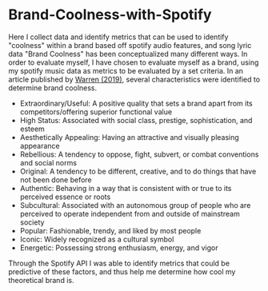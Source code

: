 # Brand-Coolness-with-Spotify
Here I collect data and identify metrics that can be used to identify "coolness" within a brand based off spotify audio features, and song lyric data
"Brand Coolness" has been conceptualized many different ways. In order to evaluate myself, I have chosen to evaluate myself as a brand, using my spotify music data
as metrics to be evaluated by a set criteria. In an article published by [Warren (2019)](http://www.sundigital.uk/Journals-ABS-4star/Brand%20Coolness%20-%20Caleb%20Warren,%20Rajeev%20Batra,%20Sandra%20Maria%20Correia%20Loureiro,%20and%20Richard%20P.%20Bagozzi.pdf), several characteristics were identified to determine brand coolness.

- Extraordinary/Useful: A positive quality that sets a brand apart from its competitors/offering superior functional value
- High Status: Associated with social class, prestige, sophistication, and esteem
- Aesthetically Appealing: Having an attractive and visually pleasing appearance
- Rebellious: A tendency to oppose, fight, subvert, or combat conventions and social norms
- Original: A tendency to be different, creative, and to do things that have not been done before
- Authentic: Behaving in a way that is consistent with or true to its perceived essence or roots
- Subcultural: Associated with an autonomous group of people who are perceived to operate independent from and outside of mainstream society
- Popular: Fashionable, trendy, and liked by most people
- Iconic: Widely recognized as a cultural symbol
- Energetic: Possessing strong enthusiasm, energy, and vigor

Through the Spotify API I was able to identify metrics that could be predictive of these factors, and thus help me determine how cool my theoretical brand is.
